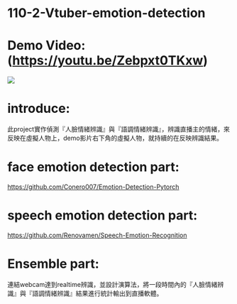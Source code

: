 # 110-2-Vtuber-emotion-detection

# Demo Video:(https://youtu.be/Zebpxt0TKxw)
[![](https://i.ytimg.com/vi/Zebpxt0TKxw/maxresdefault.jpg)](https://youtu.be/Zebpxt0TKxw "")
  
# introduce:
此project實作偵測『人臉情緒辨識』與『語調情緒辨識』，辨識直播主的情緒，來反映在虛擬人物上，demo影片右下角的虛擬人物，就持續的在反映辨識結果。

# face emotion detection part:
https://github.com/Conero007/Emotion-Detection-Pytorch

# speech emotion detection part:
https://github.com/Renovamen/Speech-Emotion-Recognition

# Ensemble part:
連結webcam達到realtime辨識，並設計演算法，將一段時間內的『人臉情緒辨識』與『語調情緒辨識』結果進行統計輸出到直播軟體。
